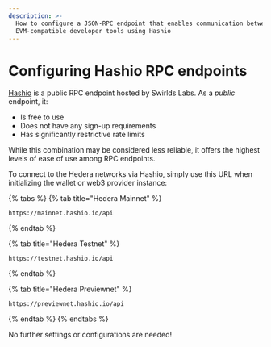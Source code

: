 ```yaml
---
description: >-
  How to configure a JSON-RPC endpoint that enables communication between
  EVM-compatible developer tools using Hashio
---
```


# Configuring Hashio RPC endpoints

[Hashio](https://www.hashgraph.com/hashio/) is a public RPC endpoint hosted by Swirlds Labs. As a _public_ endpoint, it:

* Is free to use
* Does not have any sign-up requirements
* Has significantly restrictive rate limits

While this combination may be considered less reliable, it offers the highest levels of ease of use among RPC endpoints.

To connect to the Hedera networks via Hashio, simply use this URL when initializing the wallet or web3 provider instance:

{% tabs %}
{% tab title="Hedera Mainnet" %}
```
https://mainnet.hashio.io/api
```
{% endtab %}

{% tab title="Hedera Testnet" %}
```
https://testnet.hashio.io/api
```
{% endtab %}

{% tab title="Hedera Previewnet" %}
```
https://previewnet.hashio.io/api
```
{% endtab %}
{% endtabs %}

No further settings or configurations are needed!
